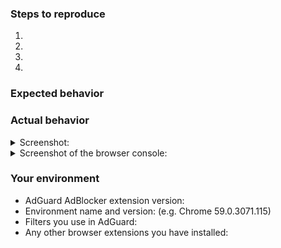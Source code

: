 <!--- Help us to avoid duplicate reports, make sure you have searched through existing issues before submitting a new one -->


<!--- If you are requesting a new feature, tell us how it should work in free form -->
<!--- If you are reporting a bug, submit the detailed description using the template below -->

### Steps to reproduce
<!--- Provide a link to a live example or a clear set of steps to reproduce the issue -->
1.
2.
3.
4.

### Expected behavior
<!--- Tell us what should happen -->

### Actual behavior
<!--- Tell us what happens instead -->


<details><summary>Screenshot:</summary>
<!--- Drag and drop, upload or paste your screenshot to this area -->

</details>

<details><summary>Screenshot of the browser console:</summary>

<!--- If there are any errors in browser console, please make a screenshot of them as well -->
<!--- Open Developer Tools and select the Console	(Ctrl + Shift + J for Windows and	Cmd + Opt + I for Mac) -->

</details>


### Your environment
<!--- Please include all relevant details about the environment you experienced the bug in -->
* AdGuard AdBlocker extension version: 
* Environment name and version: (e.g. Chrome 59.0.3071.115)
* Filters you use in AdGuard:
* Any other browser extensions you have installed:
